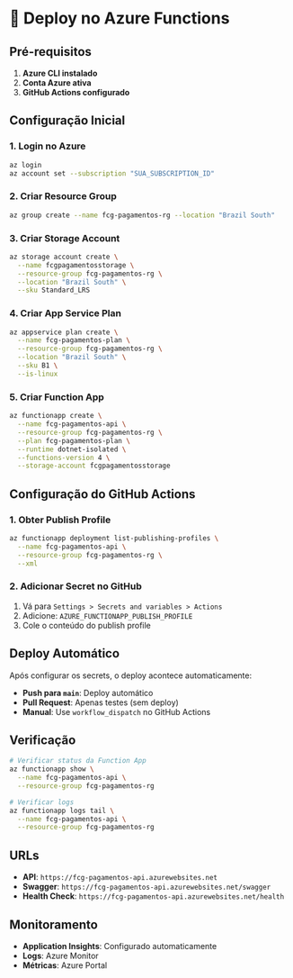 # 🚀 Deploy no Azure Functions

## Pré-requisitos

1. **Azure CLI instalado**
2. **Conta Azure ativa**
3. **GitHub Actions configurado**

## Configuração Inicial

### 1. Login no Azure
```bash
az login
az account set --subscription "SUA_SUBSCRIPTION_ID"
```

### 2. Criar Resource Group
```bash
az group create --name fcg-pagamentos-rg --location "Brazil South"
```

### 3. Criar Storage Account
```bash
az storage account create \
  --name fcgpagamentosstorage \
  --resource-group fcg-pagamentos-rg \
  --location "Brazil South" \
  --sku Standard_LRS
```

### 4. Criar App Service Plan
```bash
az appservice plan create \
  --name fcg-pagamentos-plan \
  --resource-group fcg-pagamentos-rg \
  --location "Brazil South" \
  --sku B1 \
  --is-linux
```

### 5. Criar Function App
```bash
az functionapp create \
  --name fcg-pagamentos-api \
  --resource-group fcg-pagamentos-rg \
  --plan fcg-pagamentos-plan \
  --runtime dotnet-isolated \
  --functions-version 4 \
  --storage-account fcgpagamentosstorage
```

## Configuração do GitHub Actions

### 1. Obter Publish Profile
```bash
az functionapp deployment list-publishing-profiles \
  --name fcg-pagamentos-api \
  --resource-group fcg-pagamentos-rg \
  --xml
```

### 2. Adicionar Secret no GitHub
1. Vá para `Settings > Secrets and variables > Actions`
2. Adicione: `AZURE_FUNCTIONAPP_PUBLISH_PROFILE`
3. Cole o conteúdo do publish profile

## Deploy Automático

Após configurar os secrets, o deploy acontece automaticamente:

- **Push para `main`**: Deploy automático
- **Pull Request**: Apenas testes (sem deploy)
- **Manual**: Use `workflow_dispatch` no GitHub Actions

## Verificação

```bash
# Verificar status da Function App
az functionapp show \
  --name fcg-pagamentos-api \
  --resource-group fcg-pagamentos-rg

# Verificar logs
az functionapp logs tail \
  --name fcg-pagamentos-api \
  --resource-group fcg-pagamentos-rg
```

## URLs

- **API**: `https://fcg-pagamentos-api.azurewebsites.net`
- **Swagger**: `https://fcg-pagamentos-api.azurewebsites.net/swagger`
- **Health Check**: `https://fcg-pagamentos-api.azurewebsites.net/health`

## Monitoramento

- **Application Insights**: Configurado automaticamente
- **Logs**: Azure Monitor
- **Métricas**: Azure Portal
